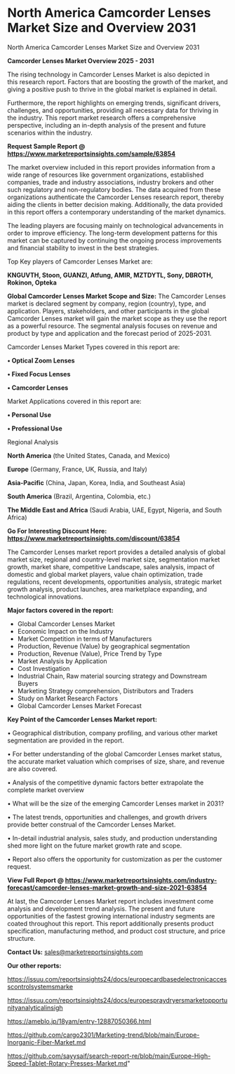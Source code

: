 # North America Camcorder Lenses Market Size and Overview 2031
 North America Camcorder Lenses Market Size and Overview 2031

<Strong> Camcorder Lenses Market Overview 2025 - 2031</strong>

The rising technology in Camcorder Lenses Market is also depicted in this research report. Factors that are boosting the growth of the market, and giving a positive push to thrive in the global market is explained in detail.

Furthermore, the report highlights on emerging trends, significant drivers, challenges, and opportunities, providing all necessary data for thriving in the industry. This report market research offers a comprehensive perspective, including an in-depth analysis of the present and future scenarios within the industry.

<strong>Request Sample Report @ <a href=https://www.marketreportsinsights.com/sample/63854>https://www.marketreportsinsights.com/sample/63854</a></strong>

The market overview included in this report provides information from a wide range of resources like government organizations, established companies, trade and industry associations, industry brokers and other such regulatory and non-regulatory bodies. The data acquired from these organizations authenticate the Camcorder Lenses research report, thereby aiding the clients in better decision making. Additionally, the data provided in this report offers a contemporary understanding of the market dynamics.

The leading players are focusing mainly on technological advancements in order to improve efficiency. The long-term development patterns for this market can be captured by continuing the ongoing process improvements and financial stability to invest in the best strategies.

Top Key players of Camcorder Lenses Market are:

<strong>KNGUVTH, Stoon, GUANZI, Atfung, AMIR, MZTDYTL, Sony, DBROTH, Rokinon, Opteka</strong>

<strong><b>Global Camcorder Lenses Market Scope and Size:</b></strong>
The Camcorder Lenses market is declared segment by company, region (country), type, and application. Players, stakeholders, and other participants in the global Camcorder Lenses market will gain the market scope as they use the report as a powerful resource. The segmental analysis focuses on revenue and product by type and application and the forecast period of 2025-2031.

Camcorder Lenses Market Types covered in this report are:

<strong>• Optical Zoom Lenses

• Fixed Focus Lenses

• Camcorder Lenses</strong>

Market Applications covered in this report are:

<strong>• Personal Use

• Professional Use</strong> 

Regional Analysis

<strong>North America</strong> (the United States, Canada, and Mexico)

<strong>Europe</strong> (Germany, France, UK, Russia, and Italy)

<strong>Asia-Pacific</strong> (China, Japan, Korea, India, and Southeast Asia)

<strong>South America</strong> (Brazil, Argentina, Colombia, etc.)

<strong>The Middle East and Africa</strong> (Saudi Arabia, UAE, Egypt, Nigeria, and South Africa)

<strong>Go For Interesting Discount Here: <a href=https://www.marketreportsinsights.com/discount/63854>https://www.marketreportsinsights.com/discount/63854</a></strong>

The Camcorder Lenses market report provides a detailed analysis of global market size, regional and country-level market size, segmentation market growth, market share, competitive Landscape, sales analysis, impact of domestic and global market players, value chain optimization, trade regulations, recent developments, opportunities analysis, strategic market growth analysis, product launches, area marketplace expanding, and technological innovations.

<strong><b>Major factors covered in the report:</b></strong>
<ul>
  <li>Global Camcorder Lenses Market </li>
  <li>Economic Impact on the Industry</li>
  <li>Market Competition in terms of Manufacturers</li>
  <li>Production, Revenue (Value) by geographical segmentation</li>
  <li>Production, Revenue (Value), Price Trend by Type</li>
  <li>Market Analysis by Application</li>
  <li>Cost Investigation</li>
  <li>Industrial Chain, Raw material sourcing strategy and Downstream Buyers</li>
  <li>Marketing Strategy comprehension, Distributors and Traders</li>
  <li>Study on Market Research Factors</li>
  <li>Global Camcorder Lenses Market Forecast</li>
</ul>

<strong><b>Key Point of the Camcorder Lenses Market report:</b></strong>

• Geographical distribution, company profiling, and various other market segmentation are provided in the report.

• For better understanding of the global Camcorder Lenses market status, the accurate market valuation which comprises of size, share, and revenue are also covered.

• Analysis of the competitive dynamic factors better extrapolate the complete market overview

• What will be the size of the emerging Camcorder Lenses market in 2031?

• The latest trends, opportunities and challenges, and growth drivers provide better construal of the Camcorder Lenses Market.

• In-detail industrial analysis, sales study, and production understanding shed more light on the future market growth rate and scope.

• Report also offers the opportunity for customization as per the customer request.

<strong><b>View Full Report @ <a href=https://www.marketreportsinsights.com/industry-forecast/camcorder-lenses-market-growth-and-size-2021-63854>https://www.marketreportsinsights.com/industry-forecast/camcorder-lenses-market-growth-and-size-2021-63854</a></b></strong>


At last, the Camcorder Lenses Market report includes investment come analysis and development trend analysis. The present and future opportunities of the fastest growing international industry segments are coated throughout this report. This report additionally presents product specification, manufacturing method, and product cost structure, and price structure.

<strong>Contact Us:</strong>
sales@marketreportsinsights.com

<strong>Our other reports:</strong>

<a href=https://issuu.com/reportsinsights24/docs/europecardbasedelectronicaccesscontrolsystemsmarke>https://issuu.com/reportsinsights24/docs/europecardbasedelectronicaccesscontrolsystemsmarke</a>

<a href=https://issuu.com/reportsinsights24/docs/europespraydryersmarketopportunityanalyticalinsigh>https://issuu.com/reportsinsights24/docs/europespraydryersmarketopportunityanalyticalinsigh</a>

<a href=https://ameblo.jp/18yam/entry-12887050366.html>https://ameblo.jp/18yam/entry-12887050366.html</a>

<a href=https://github.com/cargo2301/Marketing-trend/blob/main/Europe-Inorganic-Fiber-Market.md>https://github.com/cargo2301/Marketing-trend/blob/main/Europe-Inorganic-Fiber-Market.md</a>

<a href=https://github.com/sayysaif/search-report-re/blob/main/Europe-High-Speed-Tablet-Rotary-Presses-Market.md>https://github.com/sayysaif/search-report-re/blob/main/Europe-High-Speed-Tablet-Rotary-Presses-Market.md</a>"
